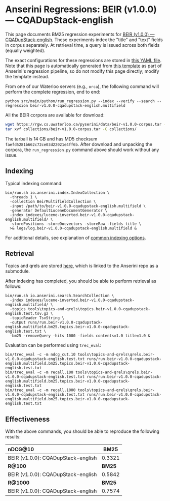 # Anserini Regressions: BEIR (v1.0.0) &mdash; CQADupStack-english

This page documents BM25 regression experiments for [BEIR (v1.0.0) &mdash; CQADupStack-english](http://beir.ai/).
These experiments index the "title" and "text" fields in corpus separately.
At retrieval time, a query is issued across both fields (equally weighted).

The exact configurations for these regressions are stored in [this YAML file](../../src/main/resources/regression/beir-v1.0.0-cqadupstack-english.multifield.yaml).
Note that this page is automatically generated from [this template](../../src/main/resources/docgen/templates/beir-v1.0.0-cqadupstack-english.multifield.template) as part of Anserini's regression pipeline, so do not modify this page directly; modify the template instead.

From one of our Waterloo servers (e.g., `orca`), the following command will perform the complete regression, end to end:

```
python src/main/python/run_regression.py --index --verify --search --regression beir-v1.0.0-cqadupstack-english.multifield
```

All the BEIR corpora are available for download:

```bash
wget https://rgw.cs.uwaterloo.ca/pyserini/data/beir-v1.0.0-corpus.tar -P collections/
tar xvf collections/beir-v1.0.0-corpus.tar -C collections/
```

The tarball is 14 GB and has MD5 checksum `faefd5281b662c72ce03d22021e4ff6b`.
After download and unpacking the corpora, the `run_regression.py` command above should work without any issue.

## Indexing

Typical indexing command:

```
bin/run.sh io.anserini.index.IndexCollection \
  -threads 1 \
  -collection BeirMultifieldCollection \
  -input /path/to/beir-v1.0.0-cqadupstack-english.multifield \
  -generator DefaultLuceneDocumentGenerator \
  -index indexes/lucene-inverted.beir-v1.0.0-cqadupstack-english.multifield/ \
  -storePositions -storeDocvectors -storeRaw -fields title \
  >& logs/log.beir-v1.0.0-cqadupstack-english.multifield &
```

For additional details, see explanation of [common indexing options](../../docs/common-indexing-options.md).

## Retrieval

Topics and qrels are stored [here](https://github.com/castorini/anserini-tools/tree/master/topics-and-qrels), which is linked to the Anserini repo as a submodule.

After indexing has completed, you should be able to perform retrieval as follows:

```
bin/run.sh io.anserini.search.SearchCollection \
  -index indexes/lucene-inverted.beir-v1.0.0-cqadupstack-english.multifield/ \
  -topics tools\topics-and-qrels\topics.beir-v1.0.0-cqadupstack-english.test.tsv.gz \
  -topicReader TsvString \
  -output runs/run.beir-v1.0.0-cqadupstack-english.multifield.bm25.topics.beir-v1.0.0-cqadupstack-english.test.txt \
  -bm25 -removeQuery -hits 1000 -fields contents=1.0 title=1.0 &
```

Evaluation can be performed using `trec_eval`:

```
bin/trec_eval -c -m ndcg_cut.10 tools\topics-and-qrels\qrels.beir-v1.0.0-cqadupstack-english.test.txt runs/run.beir-v1.0.0-cqadupstack-english.multifield.bm25.topics.beir-v1.0.0-cqadupstack-english.test.txt
bin/trec_eval -c -m recall.100 tools\topics-and-qrels\qrels.beir-v1.0.0-cqadupstack-english.test.txt runs/run.beir-v1.0.0-cqadupstack-english.multifield.bm25.topics.beir-v1.0.0-cqadupstack-english.test.txt
bin/trec_eval -c -m recall.1000 tools\topics-and-qrels\qrels.beir-v1.0.0-cqadupstack-english.test.txt runs/run.beir-v1.0.0-cqadupstack-english.multifield.bm25.topics.beir-v1.0.0-cqadupstack-english.test.txt
```

## Effectiveness

With the above commands, you should be able to reproduce the following results:

| **nDCG@10**                                                                                                  | **BM25**  |
|:-------------------------------------------------------------------------------------------------------------|-----------|
| BEIR (v1.0.0): CQADupStack-english                                                                           | 0.3321    |
| **R@100**                                                                                                    | **BM25**  |
| BEIR (v1.0.0): CQADupStack-english                                                                           | 0.5842    |
| **R@1000**                                                                                                   | **BM25**  |
| BEIR (v1.0.0): CQADupStack-english                                                                           | 0.7574    |
